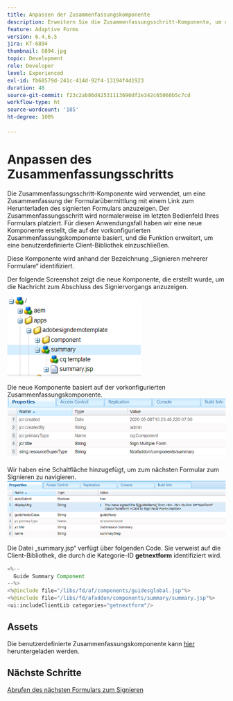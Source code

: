 ```yaml
---
title: Anpassen der Zusammenfassungskomponente
description: Erweitern Sie die Zusammenfassungsschritt-Komponente, um die Funktion zum Navigieren zum nächsten Formular im Paket einzuschließen.
feature: Adaptive Forms
version: 6.4,6.5
jira: KT-6894
thumbnail: 6894.jpg
topic: Development
role: Developer
level: Experienced
exl-id: fb68579d-241c-414d-92f4-13194f4d1923
duration: 48
source-git-commit: f23c2ab86d42531113690df2e342c65060b5c7cd
workflow-type: ht
source-wordcount: '185'
ht-degree: 100%

---
```


# Anpassen des Zusammenfassungsschritts

Die Zusammenfassungsschritt-Komponente wird verwendet, um eine Zusammenfassung der Formularübermittlung mit einem Link zum Herunterladen des signierten Formulars anzuzeigen. Der Zusammenfassungsschritt wird normalerweise im letzten Bedienfeld Ihres Formulars platziert.
Für diesen Anwendungsfall haben wir eine neue Komponente erstellt, die auf der vorkonfigurierten Zusammenfassungskomponente basiert, und die Funktion erweitert, um eine benutzerdefinierte Client-Bibliothek einzuschließen.

Diese Komponente wird anhand der Bezeichnung „Signieren mehrerer Formulare“ identifiziert.

Der folgende Screenshot zeigt die neue Komponente, die erstellt wurde, um die Nachricht zum Abschluss des Signiervorgangs anzuzeigen.

![Zusammenfassungskomponente](assets/summary.PNG)

Die neue Komponente basiert auf der vorkonfigurierten Zusammenfassungskomponente.
![Komponenteneigenschaften](assets/componentprop.PNG)

Wir haben eine Schaltfläche hinzugefügt, um zum nächsten Formular zum Signieren zu navigieren.
![template-code](assets/template-code.PNG)

Die Datei „summary.jsp“ verfügt über folgenden Code. Sie verweist auf die Client-Bibliothek, die durch die Kategorie-ID **getnextform** identifiziert wird.

```java
<%--
  Guide Summary Component
--%>
<%@include file="/libs/fd/af/components/guidesglobal.jsp"%>
<%@include file="/libs/fd/afaddon/components/summary/summary.jsp"%>
<ui:includeClientLib categories="getnextform"/>
```

## Assets

Die benutzerdefinierte Zusammenfassungskomponente kann [hier](assets/custom-summary-step.zip) heruntergeladen werden.

## Nächste Schritte

[Abrufen des nächsten Formulars zum Signieren](./create-client-lib.md)